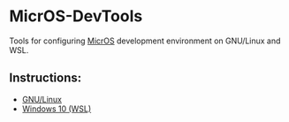 # MicrOS-DevTools
Tools for configuring [MicrOS](https://github.com/Tearth/MicrOS) development environment on GNU/Linux and WSL.

## Instructions:
- [GNU/Linux](https://github.com/jaenek/MicrOS-DevTools/wiki/Instructions-for-GNU-Linux)
- [Windows 10 (WSL)](https://github.com/jaenek/MicrOS-DevTools/wiki/Instructions-for-Windows-10-(WSL))
